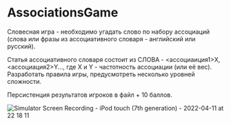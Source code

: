 # AssociationsGame

Словесная игра - необходимо угадать слово по набору ассоциаций (слова или фразы из ассоциативного словаря - английский или русский).

Статья ассоциативного словаря состоит из СЛОВА - <ассоциаиция1>X, <ассоциация2>Y...,
где X и Y - частотность ассоциации (или её вес). Разработать правила игры, предусмотреть несколько уровней сложности.

Персистенция результатов игроков в файл + 10 баллов.

![Simulator Screen Recording - iPod touch (7th generation) - 2022-04-11 at 22 18 11](https://user-images.githubusercontent.com/19465964/162813692-e1f778a1-8298-4509-aef8-b7db1a97d00d.gif)
